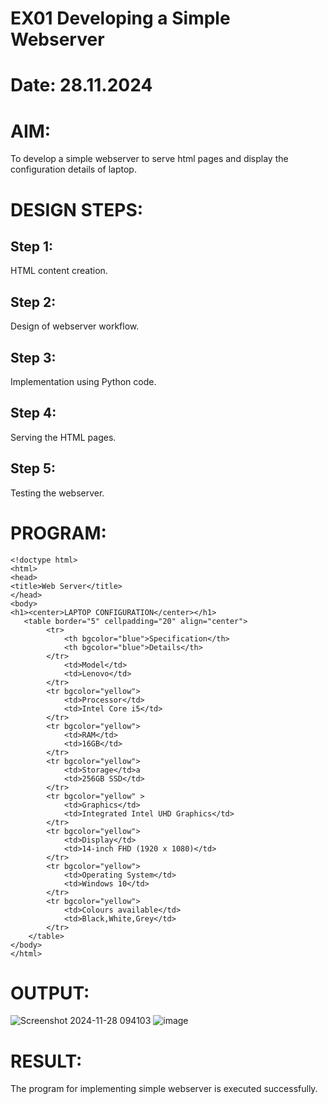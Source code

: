 # EX01 Developing a Simple Webserver

# Date: 28.11.2024
# AIM:
To develop a simple webserver to serve html pages and display the configuration details of laptop.

# DESIGN STEPS:
## Step 1:
HTML content creation.

## Step 2:
Design of webserver workflow.

## Step 3:
Implementation using Python code.

## Step 4:
Serving the HTML pages.

## Step 5:
Testing the webserver.

# PROGRAM:
```
<!doctype html>
<html>
<head>
<title>Web Server</title>
</head>
<body>
<h1><center>LAPTOP CONFIGURATION</center></h1>
   <table border="5" cellpadding="20" align="center">
        <tr>
            <th bgcolor="blue">Specification</th>
            <th bgcolor="blue">Details</th>
        </tr>
            <td>Model</td>
            <td>Lenovo</td>
        </tr>
        <tr bgcolor="yellow">
            <td>Processor</td>
            <td>Intel Core i5</td>
        </tr>
        <tr bgcolor="yellow">
            <td>RAM</td>
            <td>16GB</td>
        </tr>
        <tr bgcolor="yellow">
            <td>Storage</td>a
            <td>256GB SSD</td>
        </tr>
        <tr bgcolor="yellow" >
            <td>Graphics</td>
            <td>Integrated Intel UHD Graphics</td>
        </tr>
        <tr bgcolor="yellow">
            <td>Display</td>
            <td>14-inch FHD (1920 x 1080)</td>
        </tr>
        <tr bgcolor="yellow">
            <td>Operating System</td>
            <td>Windows 10</td>
        </tr>
        <tr bgcolor="yellow">
            <td>Colours available</td>
            <td>Black,White,Grey</td>
        </tr>
    </table>
</body>
</html>

```
# OUTPUT:
![Screenshot 2024-11-28 094103](https://github.com/user-attachments/assets/d8652a95-f347-4c10-9782-716666f2b493)
![image](https://github.com/user-attachments/assets/d0e2ca55-e90e-4a94-bb8f-e03a425e38ca)





# RESULT:
The program for implementing simple webserver is executed successfully.
